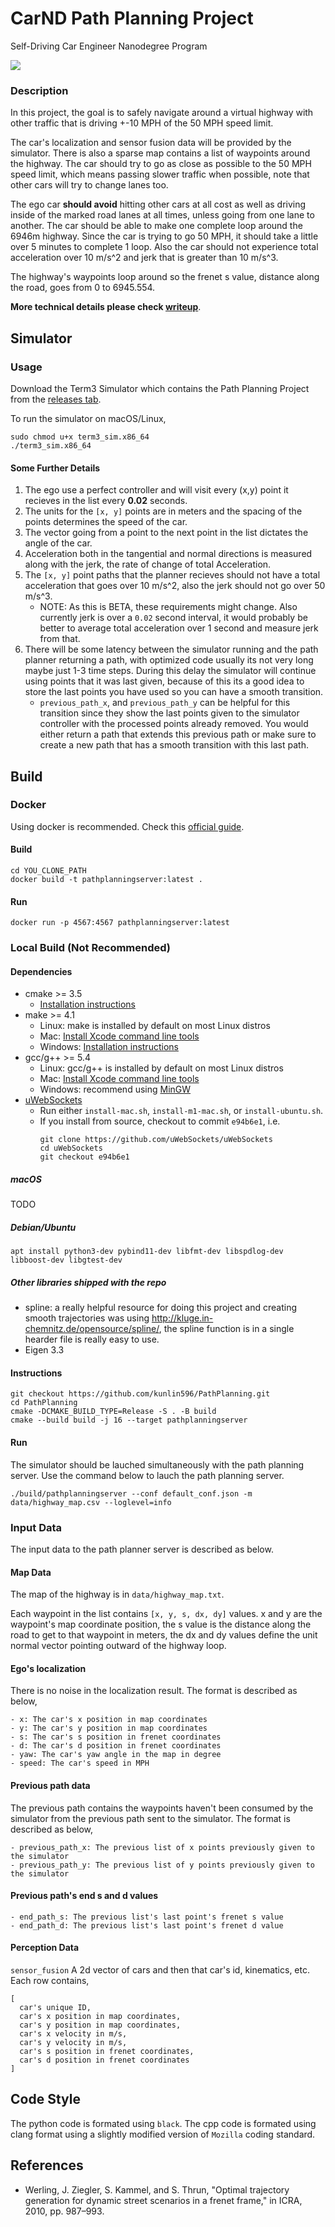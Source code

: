 # CarND Path Planning Project
Self-Driving Car Engineer Nanodegree Program

![](./images/sample2.png)
   
### Description
In this project, the goal is to safely navigate around a virtual highway with other traffic that is driving +-10 MPH of the 50 MPH speed limit.

The car's localization and sensor fusion data will be provided by the simulator. There is also a sparse map contains a list of waypoints around the highway. The car should try to go as close as possible to the 50 MPH speed limit, which means passing slower traffic when possible, note that other cars will try to change lanes too.

The ego car **should avoid** hitting other cars at all cost as well as driving inside of the marked road lanes at all times, unless going from one lane to another. The car should be able to make one complete loop around the 6946m highway. Since the car is trying to go 50 MPH, it should take a little over 5 minutes to complete 1 loop. Also the car should not experience total acceleration over 10 m/s^2 and jerk that is greater than 10 m/s^3.

The highway's waypoints loop around so the frenet s value, distance along the road, goes from 0 to 6945.554.

__More technical details please check [writeup](./writeup.pdf)__.

## Simulator

### Usage

Download the Term3 Simulator which contains the Path Planning Project from the [releases tab](https://github.com/udacity/self-driving-car-sim/releases/tag/T3_v1.2).  

To run the simulator on macOS/Linux,
```shell
sudo chmod u+x term3_sim.x86_64
./term3_sim.x86_64
```

#### Some Further Details 

1. The ego use a perfect controller and will visit every (x,y) point it recieves in the list every **0.02** seconds.
2. The units for the `[x, y]` points are in meters and the spacing of the points determines the speed of the car.
3. The vector going from a point to the next point in the list dictates the angle of the car. 
4. Acceleration both in the tangential and normal directions is measured along with the jerk, the rate of change of total Acceleration.
5. The `[x, y]` point paths that the planner recieves should not have a total acceleration that goes over 10 m/s^2, also the jerk should not go over 50 m/s^3.
   - NOTE: As this is BETA, these requirements might change. Also currently jerk is over a `0.02` second interval, it would probably be better to average total acceleration over 1 second and measure jerk from that.
6. There will be some latency between the simulator running and the path planner returning a path, with optimized code usually its not very long maybe just 1-3 time steps. During this delay the simulator will continue using points that it was last given, because of this its a good idea to store the last points you have used so you can have a smooth transition.
   - `previous_path_x`, and `previous_path_y` can be helpful for this transition since they show the last points given to the simulator controller with the processed points already removed. You would either return a path that extends this previous path or make sure to create a new path that has a smooth transition with this last path.

## Build

### Docker
Using docker is recommended. Check this [official guide](https://docs.docker.com/engine/install/).

#### Build
```shell
cd YOU_CLONE_PATH
docker build -t pathplanningserver:latest .
```

#### Run
```shell
docker run -p 4567:4567 pathplanningserver:latest
````

### Local Build (Not Recommended)
#### Dependencies
* cmake >= 3.5
  * [Installation instructions](https://cmake.org/install/)
* make >= 4.1
  * Linux: make is installed by default on most Linux distros
  * Mac: [Install Xcode command line tools](https://developer.apple.com/xcode/features/)
  * Windows: [Installation instructions](http://gnuwin32.sourceforge.net/packages/make.htm)
* gcc/g++ >= 5.4
  * Linux: gcc/g++ is installed by default on most Linux distros
  * Mac: [Install Xcode command line tools](https://developer.apple.com/xcode/features/)
  * Windows: recommend using [MinGW](http://www.mingw.org/)
* [uWebSockets](https://github.com/uWebSockets/uWebSockets)
  * Run either `install-mac.sh`, `install-m1-mac.sh`, or `install-ubuntu.sh`.
  * If you install from source, checkout to commit `e94b6e1`, i.e.
    ```shell
    git clone https://github.com/uWebSockets/uWebSockets 
    cd uWebSockets
    git checkout e94b6e1
    ```

##### macOS
TODO

##### Debian/Ubuntu

```shell
apt install python3-dev pybind11-dev libfmt-dev libspdlog-dev libboost-dev libgtest-dev
```

##### Other libraries shipped with the repo
- spline: a really helpful resource for doing this project and creating smooth trajectories was using http://kluge.in-chemnitz.de/opensource/spline/, the spline function is in a single hearder file is really easy to use.
- Eigen 3.3

#### Instructions
```shell
git checkout https://github.com/kunlin596/PathPlanning.git
cd PathPlanning
cmake -DCMAKE_BUILD_TYPE=Release -S . -B build
cmake --build build -j 16 --target pathplanningserver 
```

#### Run
The simulator should be lauched simultaneously with the path planning server. Use the command below to lauch the path planning server.
```shell
./build/pathplanningserver --conf default_conf.json -m data/highway_map.csv --loglevel=info
```

### Input Data

The input data to the path planner server is described as below.

#### Map Data
The map of the highway is in `data/highway_map.txt`.

Each waypoint in the list contains `[x, y, s, dx, dy]` values. x and y are the waypoint's map coordinate position, the s value is the distance along the road to get to that waypoint in meters, the dx and dy values define the unit normal vector pointing outward of the highway loop.

#### Ego's localization
There is no noise in the localization result.
The format is described as below,
```
- x: The car's x position in map coordinates
- y: The car's y position in map coordinates
- s: The car's s position in frenet coordinates
- d: The car's d position in frenet coordinates
- yaw: The car's yaw angle in the map in degree
- speed: The car's speed in MPH
```

#### Previous path data
The previous path contains the waypoints haven't been consumed by the simulator from the previous path sent to the simulator.
The format is described as below,
```
- previous_path_x: The previous list of x points previously given to the simulator
- previous_path_y: The previous list of y points previously given to the simulator
```

#### Previous path's end s and d values 
```
- end_path_s: The previous list's last point's frenet s value
- end_path_d: The previous list's last point's frenet d value
```

#### Perception Data
`sensor_fusion` A 2d vector of cars and then that car's id, kinematics, etc.
Each row contains,
```
[
  car's unique ID,
  car's x position in map coordinates,
  car's y position in map coordinates,
  car's x velocity in m/s,
  car's y velocity in m/s,
  car's s position in frenet coordinates,
  car's d position in frenet coordinates
]
```

## Code Style
The python code is formated using `black`.
The cpp code is formated using clang format using a slightly modified version of `Mozilla` coding standard.

## References
- Werling, J. Ziegler, S. Kammel, and S. Thrun, "Optimal trajectory generation for dynamic street scenarios in a frenet frame," in ICRA, 2010, pp. 987–993.

